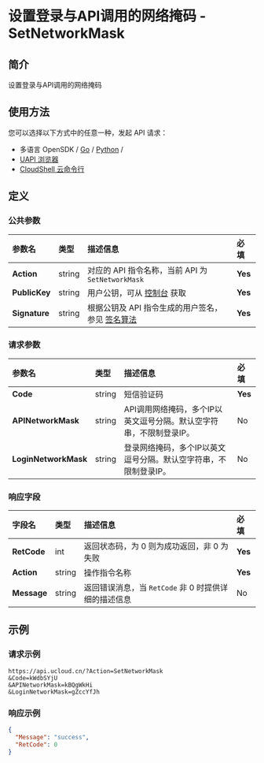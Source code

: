 # 设置登录与API调用的网络掩码 - SetNetworkMask

## 简介

设置登录与API调用的网络掩码






## 使用方法

您可以选择以下方式中的任意一种，发起 API 请求：
- 多语言 OpenSDK / [Go](https://github.com/ucloud/ucloud-sdk-go) / [Python](https://github.com/ucloud/ucloud-sdk-python3) /
- [UAPI 浏览器](https://console.ucloud.cn/uapi/detail?id=SetNetworkMask)
- [CloudShell 云命令行](https://shell.ucloud.cn/)


## 定义

### 公共参数

| 参数名 | 类型 | 描述信息 | 必填 |
|:---|:---|:---|:---|
| **Action**     | string  | 对应的 API 指令名称，当前 API 为 `SetNetworkMask`                        | **Yes** |
| **PublicKey**  | string  | 用户公钥，可从 [控制台](https://console.ucloud.cn/uapi/apikey) 获取                                             | **Yes** |
| **Signature**  | string  | 根据公钥及 API 指令生成的用户签名，参见 [签名算法](api/summary/signature.md)  | **Yes** |

### 请求参数

| 参数名 | 类型 | 描述信息 | 必填 |
|:---|:---|:---|:---|
| **Code** | string | 短信验证码 |**Yes**|
| **APINetworkMask** | string | API调用网络掩码，多个IP以英文逗号分隔。默认空字符串，不限制登录IP。 |No|
| **LoginNetworkMask** | string | 登录网络掩码，多个IP以英文逗号分隔。默认空字符串，不限制登录IP。 |No|

### 响应字段

| 字段名 | 类型 | 描述信息 | 必填 |
|:---|:---|:---|:---|
| **RetCode** | int | 返回状态码，为 0 则为成功返回，非 0 为失败 |**Yes**|
| **Action** | string | 操作指令名称 |**Yes**|
| **Message** | string | 返回错误消息，当 `RetCode` 非 0 时提供详细的描述信息 |No|




## 示例

### 请求示例
    
```
https://api.ucloud.cn/?Action=SetNetworkMask
&Code=kWdbSYjU
&APINetworkMask=kBQgWkHi
&LoginNetworkMask=gZccYfJh
```

### 响应示例
    
```json
{
  "Message": "success",
  "RetCode": 0
}
```





